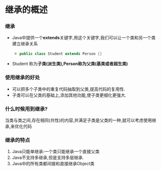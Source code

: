 # 继承的概述

### 继承

- Java中提供一个**extends**关键字,用这个关键字,我们可以让一个类和另一个类建立继承关系

  - ```java
    public class Student extends Person {}
    ```

- Student 称为**子类(派生类),**Person称为**父类(基类或者超生类)**

### 使用继承的好处

- 可以把多个子类中的重复代码抽取到父类,提高代码的复用性.
- 子类可以在父类的基础上,添加其他功能,使子类更细化更强大.

### 什么时候用到继承?

当类与类之间,存在相同(共性)的内容,并满足子类是父类的一种,就可以考虑使用继承,来优化代码

### 继承的特点

1. Java只能单继承:一个类只能继承一个直接父类
2. Java不支持多继承,但是支持多层继承.
3. Java中的所有类都间接和直接继承Object类